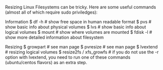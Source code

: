 Resizing Linux Filesystems can be tricky. Here are some useful commands (almost all of which require sudo priviledges):

Information
$ df -h # show free space in human readable format
$ pvs # show basic info about physical volumes
$ lvs # show basic info about logical volumes
$ mount # show where volumes are mounted
$ fdisk -l # show more detailed information about filesystem

Resizing
$ growpart # see man page
$ pvresize # see man page
$ lvextend # resizing logical volumes
$ resize2fs / xfs_growfs # if you do not use the -r option with lvextend, you need to run one of these commands (ubuntu/centos flavors) as an extra step.
